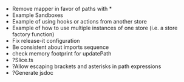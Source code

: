 - Remove mapper in favor of paths with \*
- Example Sandboxes
- Example of using hooks or actions from another store
- Example of how to use multiple instances of one store (i.e. a store factory function)
- Fix release-it configuration
- Be consistent about imports sequence
- check memory footprint for updatePath
- ?Slice.ts
- ?Allow escaping brackets and asterisks in path expressions
- ?Generate jsdoc
